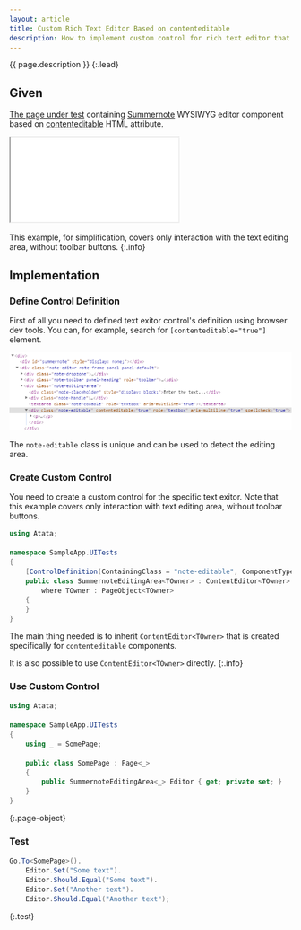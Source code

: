 ```yaml
---
layout: article
title: Custom Rich Text Editor Based on contenteditable
description: How to implement custom control for rich text editor that is based on contenteditable HTML attribute.
---
```


{{ page.description }}
{:.lead}

## Given

[The page under test](demo/) containing [Summernote](https://summernote.org/) WYSIWYG editor component
based on [contenteditable](https://developer.mozilla.org/en-US/docs/Web/HTML/Global_attributes/contenteditable) HTML attribute.

<div class="embed-responsive embed-responsive-150">
  <iframe class="embed-responsive-item" src="demo/"></iframe>
</div>

This example, for simplification, covers only interaction with the text editing area, without toolbar buttons.
{:.info}

## Implementation

### Define Control Definition

First of all you need to defined text exitor control's definition using browser dev tools.
You can, for example, search for `[contenteditable="true"]` element.

![HTML source](demo-html.png)

The `note-editable` class is unique and can be used to detect the editing area.

### Create Custom Control

You need to create a custom control for the specific text exitor.
Note that this example covers only interaction with text editing area, without toolbar buttons.

```cs
using Atata;

namespace SampleApp.UITests
{
    [ControlDefinition(ContainingClass = "note-editable", ComponentTypeName = "text editor")]
    public class SummernoteEditingArea<TOwner> : ContentEditor<TOwner>
        where TOwner : PageObject<TOwner>
    {
    }
}
```

The main thing needed is to inherit `ContentEditor<TOwner>`
that is created specifically for `contenteditable` components.

It is also possible to use `ContentEditor<TOwner>` directly.
{:.info}

### Use Custom Control

```cs
using Atata;

namespace SampleApp.UITests
{
    using _ = SomePage;

    public class SomePage : Page<_>
    {
        public SummernoteEditingArea<_> Editor { get; private set; }
    }
}
```
{:.page-object}

### Test

```cs
Go.To<SomePage>().
    Editor.Set("Some text").
    Editor.Should.Equal("Some text").
    Editor.Set("Another text").
    Editor.Should.Equal("Another text");
```
{:.test}